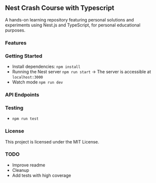 ## Nest Crash Course with Typescript

A hands-on learning repository featuring personal solutions and experiments using Nest.js and TypeScript, for personal educational purposes.

### Features

### Getting Started

- Install dependencies: `npm install`
- Running the Nest server `npm run start` -> The server is accessible at `localhost:3000`
- Watch mode `npm run dev`

### API Endpoints

### Testing

- `npm run test`

### License

This project is licensed under the MIT License.

### TODO

- Improve readme
- Cleanup
- Add tests with high coverage
